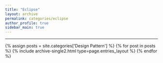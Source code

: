 ```yaml
---
title: "Eclipse"
layout: archive
permalink: categories/eclipse
author_profile: true
sidebar_main: true
---
```


<!-- 공백이 포함되어 있는 카테고리 이름의 경우 site.categories['a b c'] 이런식으로! -->

***

{% assign posts = site.categories['Design Pattern'] %}
{% for post in posts %} {% include archive-single2.html type=page.entries_layout %} {% endfor %}
